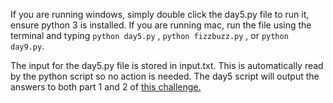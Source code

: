 If you are running windows, simply double click the day5.py file to run it, ensure python 3 is installed.
If you are running mac, run the file using the terminal and typing `python day5.py` , `python fizzbuzz.py` , or `python day9.py`.

The input for the day5.py file is stored in input.txt. This is automatically read by the python script so no action is needed.
The day5 script will output the answers to both part 1 and 2 of [this challenge.](https://adventofcode.com/2020/day/5)
